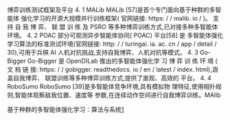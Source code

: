 

<!--
 * @version:
 * @Author:  StevenJokess（蔡舒起） https://github.com/StevenJokess
 * @Date: 2023-04-28 23:18:27
 * @LastEditors:  StevenJokess（蔡舒起） https://github.com/StevenJokess
 * @LastEditTime: 2023-04-28 23:26:35
 * @Description:
 * @Help me: make friends by a867907127@gmail.com and help me get some “foreign” things or service I need in life; 如有帮助，请赞助，失业3年了。![支付宝收款码](https://github.com/StevenJokess/d2rl/blob/master/img/%E6%94%B6.jpg)
 * @TODO::
 * @Reference:
-->
#

博弈训练测试框架及平台
4. 1 MALib
MALib
[57]是首个专门面向基于种群的多智能体
强化学习的开源大规模并行训练框架( 官网链接:
https: / / malib. io / )。 支 持 自 我 博 弈、 联 盟 训 练 及
PSRO 等多种博弈训练方式,已对接多种多智能体
环境。
4. 2 POAC
部分可观测异步智能体协同( POAC) 平台[58] 是
多智能体强化学习算法的标准测试环境(官网链接:
http: / / turingai. ia. ac. cn / app / detail / 30),可用于兵棋
AI 人机对抗挑战,支持自我博弈、人机对抗等模式。
4. 3 Go-Bigger
Go-Bigger 是 OpenDILab 推出的多智能体强化学
习 博 弈 训 练 环 境 ( 文 档 链 接: https: / / gobigger.
readthedocs. io / en / latest / index. html),涵盖自我博弈、
联盟训练等多种博弈训练方式,提供了直观、高效的
平台。
4. 4 RoboSumo
RoboSumo
[39]是多智能体竞争环境,具有模拟物
理特征,使用相扑规则,智能体观察敌我位置、速度等
参数,在连续动作空间进行自我博弈训练。MAlib


基于种群的多智能体强化学习：算法与系统[1]

[1]: https://www.bilibili.com/video/BV1FL4y1z7eL/?vd_source=bca0a3605754a98491958094024e5fe3
